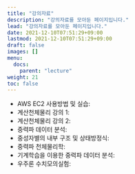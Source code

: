 ```yaml
---
title: "강의자료"
description: "강의자료를 모아둔 페이지입니다."
lead: "강의자료를 모아둔 페이지입니다."
date: 2021-12-10T07:51:29+09:00
lastmod: 2021-12-10T07:51:29+09:00
draft: false
images: []
menu: 
  docs:
    parent: "lecture"
weight: 21
toc: false
---
```


* AWS EC2 사용방법 및 실습: 
* 계산천체물리 강의 1: 
* 계산천체물리 강의 2: 
* 중력파 데이터 분석: 
* 중성자별의 내부 구조 및 상태방정식: 
* 중력파 천체물리학: 
* 기계학습을 이용한 중력파 데이터 분석: 
* 우주론 수치모의실험: 